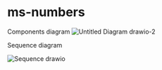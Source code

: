 # ms-numbers

Components diagram
![Untitled Diagram drawio-2](https://user-images.githubusercontent.com/62603136/156051821-85ac8489-b8a7-4cfb-bfae-9a0907a743ea.png)

Sequence diagram

![Sequence drawio](https://user-images.githubusercontent.com/62603136/156060698-204804c0-5a30-4c28-aa64-52933db7708f.png)
